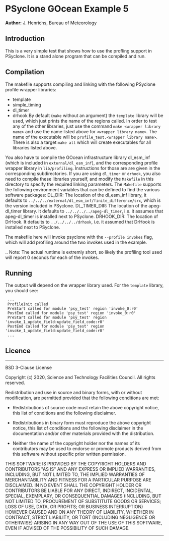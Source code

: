 # PSyclone GOcean Example 5

**Author:** J. Henrichs, Bureau of Meteorology

## Introduction

This is a very simple test that shows how to use the profling
support in PSyclone. It is a stand alone program that can be compiled
and run. 

## Compilation
The makefile supports compiling and linking with the following PSyclone
profile wrapper libraries:
- template
- simple_timing
- dl_timer
- drhook
By default (``make`` without an argument) the ``template`` library will 
be used, which just prints the name of the regions called.
In order to test any of the other libraries, just use the
command ``make <wrapper library name>`` and use the name listed above
for ``<wrapper library name>``. The name of the executable will be
``profile_test.<wrapper library name>``. There is also a target ``make all``
which will create executables for all libraries listed above.    

You also have to compile the GOcean infrastructure library
dl_esm_inf (which is included in ``external/dl_esm_inf``), and
the corresponding profile wrapper library in ``lib/profiling``.
Instructions for those are are given in the corresponding subdirectories.
If you are using ``dl_timer`` or ``drhook``, you also need to compile these
libraries yourself, and modify the ``Makefile`` in this directory
to specify the required linking parameters. The ``Makefile``
supports the following environment variables that can be defined
to find the various software packages:
DL_DIR:
   The location of the dl_esm_inf library, it defaults to
   ``../../../external/dl_esm_inf/finite_difference/src``,
   which is the version included in PSyclone.
DL_TIMER_DIR:
    The location of the apeg-dl_timer library. It defaults to
    ``../../../../apeg-dl_timer``, i.e. it assumes that apeg-dl_timer
    is installed next to PSyclone.
DRHOOK_DIR:
    The location of DrHook. It defaults to
    ``../../../../drhook``, i.e. it assumed that DrHook is
    installed next to PSyclone.

The makefile here will invoke psyclone with the ``--profile invokes``
flag, which will add profiling around the two invokes used in the example.

.. Note:
    The actual runtime is extremly short, so likely the profiling
    tool used will report 0 seconds for each of the invokes.

## Running
The output will depend on the wrapper library used. For the ``template``
library, you should see:
```
 ...
 ProfileInit called
 PreStart called for module 'psy_test' region 'invoke_0:r0'
 PostEnd called for module 'psy_test' region 'invoke_0:r0'
 PreStart called for module 'psy_test' region 'invoke_1_update_field:update_field_code:r0'
 PostEnd called for module 'psy_test' region 'invoke_1_update_field:update_field_code:r0'
 ...  
```

## Licence

-----------------------------------------------------------------------------

BSD 3-Clause License

Copyright (c) 2020, Science and Technology Facilities Council.
All rights reserved.

Redistribution and use in source and binary forms, with or without
modification, are permitted provided that the following conditions are met:

* Redistributions of source code must retain the above copyright notice, this
  list of conditions and the following disclaimer.

* Redistributions in binary form must reproduce the above copyright notice,
  this list of conditions and the following disclaimer in the documentation
  and/or other materials provided with the distribution.

* Neither the name of the copyright holder nor the names of its
  contributors may be used to endorse or promote products derived from
  this software without specific prior written permission.

THIS SOFTWARE IS PROVIDED BY THE COPYRIGHT HOLDERS AND CONTRIBUTORS
"AS IS" AND ANY EXPRESS OR IMPLIED WARRANTIES, INCLUDING, BUT NOT
LIMITED TO, THE IMPLIED WARRANTIES OF MERCHANTABILITY AND FITNESS
FOR A PARTICULAR PURPOSE ARE DISCLAIMED. IN NO EVENT SHALL THE
COPYRIGHT HOLDER OR CONTRIBUTORS BE LIABLE FOR ANY DIRECT, INDIRECT,
INCIDENTAL, SPECIAL, EXEMPLARY, OR CONSEQUENTIAL DAMAGES (INCLUDING,
BUT NOT LIMITED TO, PROCUREMENT OF SUBSTITUTE GOODS OR SERVICES;
LOSS OF USE, DATA, OR PROFITS; OR BUSINESS INTERRUPTION) HOWEVER
CAUSED AND ON ANY THEORY OF LIABILITY, WHETHER IN CONTRACT, STRICT
LIABILITY, OR TORT (INCLUDING NEGLIGENCE OR OTHERWISE) ARISING IN
ANY WAY OUT OF THE USE OF THIS SOFTWARE, EVEN IF ADVISED OF THE
POSSIBILITY OF SUCH DAMAGE.

------------------------------------------------------------------------------
